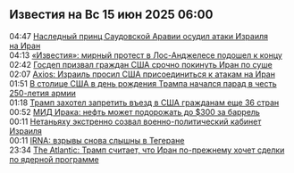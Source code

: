 <h2>Известия на Вс 15 июн 2025 06:00</h2><!--2025-06-15 04:47:24-->
<div class="rssn">
  <div><span class="smaller gray hspace">04:47</span> <a class="nodecor" href="https://news.rambler.ru/world/54827725-naslednyy-prints-saudovskoy-aravii-osudil-ataki-izrailya-na-iran/">Наследный принц Саудовской Аравии осудил атаки Израиля на Иран</a></div>
</div>
<div class="rssn">
  <div><span class="smaller gray hspace">04:13</span> <a class="nodecor" href="https://news.rambler.ru/world/54827622-izvestiya-mirnyy-protest-v-los-andzhelese-podoshel-k-kontsu/">«Известия»: мирный протест в Лос-Анджелесе подошел к концу</a></div>
</div>
<div class="rssn">
  <div><span class="smaller gray hspace">02:42</span> <a class="nodecor" href="https://news.rambler.ru/world/54827634-gosdep-prizval-grazhdan-ssha-srochno-pokinut-iran-po-sushe/">Госдеп призвал граждан США срочно покинуть Иран по суше</a></div>
</div>
<div class="rssn">
  <div><span class="smaller gray hspace">02:07</span> <a class="nodecor" href="https://news.rambler.ru/world/54827595-axios-izrail-prosil-ssha-prisoedinitsya-k-atakam-na-iran/">Axios: Израиль просил США присоединиться к атакам на Иран</a></div>
</div>
<div class="rssn">
  <div><span class="smaller gray hspace">01:51</span> <a class="nodecor" href="https://news.rambler.ru/world/54827565-v-stolitse-ssha-v-den-rozhdeniya-trampa-nachalsya-parad-v-chest-250-letiya-armii/">В столице США в день рождения Трампа начался парад в честь 250-летия армии</a></div>
</div>
<div class="rssn">
  <div><span class="smaller gray hspace">01:18</span> <a class="nodecor" href="https://news.rambler.ru/world/54827541-tramp-zahotel-zapretit-vezd-v-ssha-grazhdanam-esche-36-stran/">Трамп захотел запретить въезд в США гражданам еще 36 стран</a></div>
</div>
<div class="rssn">
  <div><span class="smaller gray hspace">00:52</span> <a class="nodecor" href="https://news.rambler.ru/world/54827534-mid-iraka-neft-mozhet-podorozhat-do-300-za-barrel/">МИД Ирака: нефть может подорожать до $300 за баррель</a></div>
</div>
<div class="rssn">
  <div><span class="smaller gray hspace">00:11</span> <a class="nodecor" href="https://news.rambler.ru/world/54827474-netanyahu-ekstrenno-sozval-voenno-politicheskiy-kabinet-izrailya/">Нетаньяху экстренно созвал военно-политический кабинет Израиля</a></div>
</div>
<div class="rssn">
  <div><span class="smaller gray hspace">00:11</span> <a class="nodecor" href="https://news.rambler.ru/world/54827475-irna-vzryvy-snova-slyshny-v-tegerane/">IRNA: взрывы снова слышны в Тегеране</a></div>
</div>
<div class="rssn">
  <div><span class="smaller gray hspace">23:34</span> <a class="nodecor" href="https://news.rambler.ru/world/54822588-the-atlantic-tramp-schitaet-chto-iran-po-prezhnemu-hochet-sdelki-po-yadernoy-programme/">The Atlantic: Трамп считает, что Иран по-прежнему хочет сделки по ядерной программе</a></div>
</div>